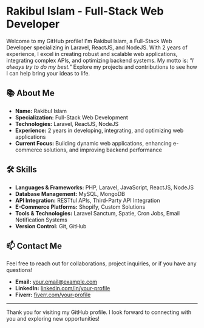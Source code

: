 # Rakibul Islam - Full-Stack Web Developer

Welcome to my GitHub profile! I'm Rakibul Islam, a Full-Stack Web Developer specializing in Laravel, ReactJS, and NodeJS. With 2 years of experience, I excel in creating robust and scalable web applications, integrating complex APIs, and optimizing backend systems. My motto is: *"I always try to do my best."* Explore my projects and contributions to see how I can help bring your ideas to life.

## 📚 About Me

- **Name:** Rakibul Islam
- **Specialization:** Full-Stack Web Development
- **Technologies:** Laravel, ReactJS, NodeJS
- **Experience:** 2 years in developing, integrating, and optimizing web applications
- **Current Focus:** Building dynamic web applications, enhancing e-commerce solutions, and improving backend performance

## 🛠️ Skills

- **Languages & Frameworks:** PHP, Laravel, JavaScript, ReactJS, NodeJS
- **Database Management:** MySQL, MongoDB
- **API Integration:** RESTful APIs, Third-Party API Integration
- **E-Commerce Platforms:** Shopify, Custom Solutions
- **Tools & Technologies:** Laravel Sanctum, Spatie, Cron Jobs, Email Notification Systems
- **Version Control:** Git, GitHub

## 📫 Contact Me

Feel free to reach out for collaborations, project inquiries, or if you have any questions!

- **Email:** [your.email@example.com](mailto:your.email@example.com)
- **LinkedIn:** [linkedin.com/in/your-profile](https://www.linkedin.com/in/your-profile)
- **Fiverr:** [fiverr.com/your-profile](https://www.fiverr.com/your-profile)

---

Thank you for visiting my GitHub profile. I look forward to connecting with you and exploring new opportunities!
